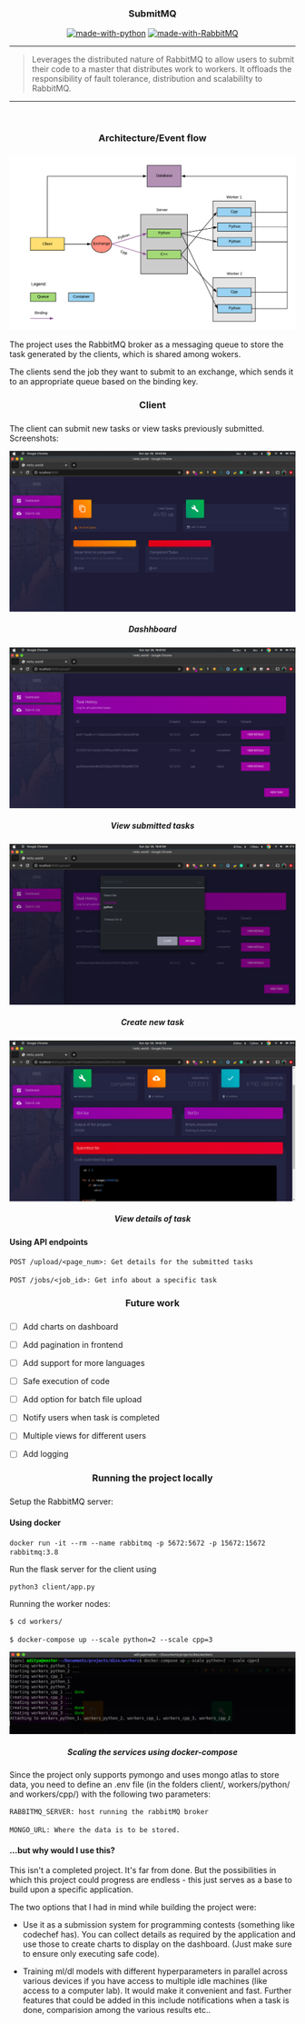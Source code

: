 <h3 align="center">SubmitMQ</h3>

<div align="center">


[![made-with-python](https://img.shields.io/badge/Made%20with-Python-1f425f.svg)](https://www.python.org/)
[![made-with-RabbitMQ](https://img.shields.io/badge/Made%20with-RabbitMQ-blue)](https://www.rabbitmq.com/)
<br>



</div>

------------------------------------------

> Leverages the distributed nature of RabbitMQ to allow users to submit their code to a master that distributes work to workers. It offloads the responsibility of fault tolerance, distribution and scalabililty to RabbitMQ.

------------------------------------------

<br>

<div align="center">
    <h3>Architecture/Event flow<h3>
</div>

![](./assets/architecture.png)


The project uses the RabbitMQ broker as a messaging queue to store the task generated by the clients, which is shared among wokers.

The clients send the job they want to submit to an exchange, which sends it to an appropriate queue based on the binding key.

<div align="center">
    <h3>Client<h3>
</div>

The client can submit new tasks or view tasks previously submitted. Screenshots:

![](./assets/dashboard.png)

<div align="center"><h5> Dashhboard </h5></div>


![](./assets/history.png)

<div align="center"><h5> View submitted tasks </h5></div>

![](./assets/new_task.png)

<div align="center"><h5> Create new task </h5></div>

![](./assets/task_info.png)

<div align="center"><h5> View details of task</h5></div>

#### Using API endpoints

```
POST /upload/<page_num>: Get details for the submitted tasks

POST /jobs/<job_id>: Get info about a specific task
```

<div align="center">
    <h3>Future work<h3>
</div>

- [ ] Add charts on dashboard
- [ ] Add pagination in frontend
- [ ] Add support for more languages
- [ ] Safe execution of code
- [ ] Add option for batch file upload
- [ ] Notify users when task is completed
- [ ] Multiple views for different users
- [ ] Add logging


<div align="center">
    <h3>Running the project locally<h3>
</div>

Setup the RabbitMQ server:
#### Using docker

```
docker run -it --rm --name rabbitmq -p 5672:5672 -p 15672:15672 rabbitmq:3.8
```

Run the flask server for the client using 
```
python3 client/app.py
```

Running the worker nodes:

```
$ cd workers/

$ docker-compose up --scale python=2 --scale cpp=3
```

![](./assets/start.png)

<div align="center"><h5> Scaling the services using docker-compose</h5></div>



Since the project only supports pymongo and uses mongo atlas to store data, you need to define an .env file (in the folders client/, workers/python/ and workers/cpp/) with the following two parameters:

```
RABBITMQ_SERVER: host running the rabbitMQ broker

MONGO_URL: Where the data is to be stored.
```



#### ...but why would I use this?

This isn't a completed project. It's far from done. But the possibilities in which this project could progress are endless - this just serves as a base to build upon a specific application.

The two options that I had in mind while building the project were:

- Use it as a submission system for programming contests (something like codechef has). You can collect details as required by the application and use those to create charts to display on the dashboard. (Just make sure to ensure only executing safe code).

- Training ml/dl models with different hyperparameters in parallel across various devices if you have access to multiple idle machines (like access to a computer lab). It would make it convenient and fast. Further features that could be added in this include notifications when a task is done, comparision among the various results etc..
